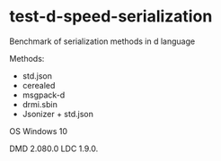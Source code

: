 # test-d-speed-serialization
Benchmark of serialization methods in d language

Methods:
- std.json
- cerealed
- msgpack-d
- drmi.sbin
- Jsonizer + std.json

OS Windows 10

DMD 2.080.0
LDC 1.9.0.
